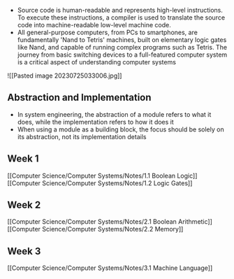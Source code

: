 - Source code is human-readable and represents high-level instructions. To execute these instructions, a compiler is used to translate the source code into machine-readable low-level machine code.
- All general-purpose computers, from PCs to smartphones, are fundamentally 'Nand to Tetris' machines, built on elementary logic gates like Nand, and capable of running complex programs such as Tetris. The journey from basic switching devices to a full-featured computer system is a critical aspect of understanding computer systems

![[Pasted image 20230725033006.jpg]]

## Abstraction and Implementation
- In system engineering, the abstraction of a module refers to what it does, while the implementation refers to how it does it
- When using a module as a building block, the focus should be solely on its abstraction, not its implementation details

## Week 1

[[Computer Science/Computer Systems/Notes/1.1 Boolean Logic]]
[[Computer Science/Computer Systems/Notes/1.2 Logic Gates]]

## Week 2

[[Computer Science/Computer Systems/Notes/2.1 Boolean Arithmetic]]
[[Computer Science/Computer Systems/Notes/2.2 Memory]]

## Week 3
[[Computer Science/Computer Systems/Notes/3.1 Machine Language]]
